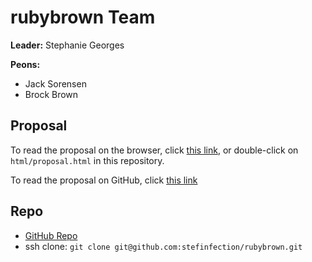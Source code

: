# rubybrown Team
**Leader:** Stephanie Georges

**Peons:**
- Jack Sorensen
- Brock Brown

## Proposal
To read the proposal on the browser, click [this link](https://github.com/stefinfection/rubybrown/blob/master/proposal.md), or double-click on `html/proposal.html` in this repository.

To read the proposal on GitHub, click [this link](./proposal.md)

## Repo
- [GitHub Repo](https://github.com/stefinfection/rubybrown)
- ssh clone: `git clone git@github.com:stefinfection/rubybrown.git`